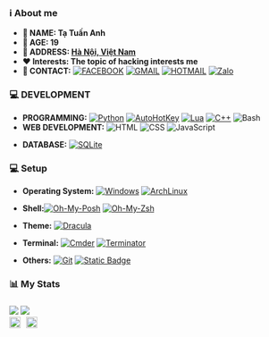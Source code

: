 <!-- Infomation -->
<h3 id="overview">ℹ️ About me</h3>
<ul>
    <li><strong>👦 NAME: Tạ Tuấn Anh</strong></li>
    <li><strong>🎂 AGE: 19</strong></li>
    <li><strong>📍 ADDRESS: <a href="https://www.google.com/maps/place/Hanoi/">Hà Nội, Việt Nam</a></strong></li>
    <li><strong>❤️ Interests: The topic of hacking interests me</strong></li>
    <li><strong>📇 CONTACT:</strong>
        <a href="https://www.facebook.com/tripleseven190504"><img
                src="https://img.shields.io/badge/Facebook-blue?style=flat&amp;logo=facebook&amp;color=%230866FF"
                alt="FACEBOOK"></a>
        <a href="mailto:tripleseven190504@gmail.com"><img
                src="https://img.shields.io/badge/Gmail-EA4335?style=flat&amp;logo=gmail&amp;color=white"
                alt="GMAIL"></a>
        <a href="mailto:tripleseven190504@hotmail.com"><img
                src="https://img.shields.io/badge/Hotmail-0078D4?style=flat&amp;logo=microsoftoutlook&amp;color=%230078D4"
                alt="HOTMAIL"></a><!-- [![DISCORD](https://img.shields.io/badge/Discord-5865F2?style=flat&logo=discord&color=%235865F2)]() -->
        <a href="https://zalo.me/0777190504"><img alt="Zalo"
                src="https://img.shields.io/badge/Zalo-white?style=flat&logo=zalo&logoColor=white&color=%230068FF"></a>
    </li>
</ul>
</li>
</ul>
<h3 id="development">💻 DEVELOPMENT</h3>
<ul>
    <li><strong>PROGRAMMING:</strong>
        <a href="https://www.python.org/downloads/"><img
                src="https://img.shields.io/badge/Python-3776AB?style=flat&amp;logo=Python&amp;color=rgb(34%2C34%2C34)"
                alt="Python"></a>
        <a href="https://www.autohotkey.com/download/ahk-install.exe"><img
                src="https://img.shields.io/badge/AutoHotkey-1.1.37.01-334455?style=flat&amp;logo=autohotkey&amp;color=%23334455"
                alt="AutoHotKey"></a>
        <a href="https://www.lua.org/download.html"><img
                src="https://img.shields.io/badge/Lua-2C2D72?style=flat&amp;logo=Lua&amp;color=%232C2D72" alt="Lua"></a>
        <a href="https://www.mingw-w64.org/downloads/"><img
                src="https://img.shields.io/badge/C%2B%2B-00599C?style=flat&amp;logo=cplusplus&amp;color=%2300599C"
                alt="C++"></a>
        <img src="https://img.shields.io/badge/Bash-4EAA25?style=flat&amp;logo=gnubash&amp;color=rgb(34%2C34%2C34)"
            alt="Bash">
    </li>
    <li><strong>WEB DEVELOPMENT:</strong> <img
            src="https://img.shields.io/badge/HTML-E34F26?style=flat&amp;logo=html5&amp;color=rgb(34%2C34%2C34)"
            alt="HTML">
        <img src="https://img.shields.io/badge/CSS-1572B6?style=flat&amp;logo=css3&amp;color=%231572B6" alt="CSS">
        <img src="https://img.shields.io/badge/JavaScript-F7DF1E?style=flat&amp;logo=javascript&amp;color=rgb(34%2C34%2C34)"
            alt="JavaScript">
    </li>
    <li>
        <p><strong>DATABASE:</strong>
            <a href="https://www.sqlite.org/download.html"><img
                    src="https://img.shields.io/badge/SQLite-003B57?style=flat&amp;logo=sqlite&amp;color=rgb(34%2C34%2C34)"
                    alt="SQLite"></a>
        </p>
    </li>
</ul>
<!-- PC Setup -->
<h3 id="setup">💻 Setup</h3>
<ul>
    <li>
        <p><strong>Operating System:</strong>
            <a href="https://drive.massgrave.dev/en-us_windows_10_enterprise_ltsc_2021_x64_dvd_d289cf96.iso"><img
                    src="https://img.shields.io/badge/Windows_10_(LTSC%202021)-230078D6?style=flat&logo=windows10&color=%230078D6"
                    alt="Windows"></a>
            <a href="https://mirror.bizflycloud.vn/archlinux/iso/latest/"><img
                    src="https://img.shields.io/badge/Arch_Linux-231793D1?style=flat&amp;logo=arch-linux&amp;color=rgb(34%2C34%2C34)"
                    alt="ArchLinux"></a>
        </p>
    </li>
    <li>
        <p><strong>Shell:</strong><a href="https://ohmyposh.dev/docs/installation/windows"><img
                    src="https://j2c.cc/oh-my-posh-github" alt="Oh-My-Posh"></a>
            <a href="https://ohmyz.sh/#install"><img src="https://tinyurl.com/oh-my-zsh-github" alt="Oh-My-Zsh"></a>
        </p>
    </li>
    <li>
        <p><strong>Theme:</strong>
            <a href="https://draculatheme.com/"><img src="https://tinyurl.com/draculathemes" alt="Dracula"></a>
        </p>
    </li>
    <li>
        <p><strong>Terminal:</strong>
            <a href="https://community.chocolatey.org/packages/microsoft-windows-terminal"><img
                    src="https://img.shields.io/badge/Windows_Terminal-4D4D4D?style=flat&amp;logo=windowsterminal&amp;color=%234D4D4D"
                    alt="Cmder"></a>
            <a href="https://archlinux.org/packages/extra/any/terminator/">
                <img src="https://img.shields.io/badge/Terminator-241F31?style=flat&amp;logo=gnometerminal&amp;color=%23241F31"
                    alt="Terminator"></a>
        </p>
    </li>
    <li>
        <p><strong>Others:</strong>
            <a href="https://git-scm.com/download/win"><img
                    src="https://img.shields.io/badge/Git-F05032?style=flat&amp;logo=git&amp;color=rgb(34%2C34%2C34)"
                    alt="Git"></a>
            <a href="https://chocolatey.org/install"><img
                    src="https://img.shields.io/badge/Chocolatey-white?style=flat&logo=chocolatey&logoColor=%2380B5E3&color=white"
                    alt="Static Badge"></a>
        </p>
    </li>
</ul>
<h3>📊 My Stats<h3>
        <a href="https://github.com/tripleseven190504"><img
                src="https://komarev.com/ghpvc/?username=tripleseven190504&color=ff79c6"></a>
        <a href="https://wakatime.com/@tripleseven190504"><img
                src="https://wakatime.com/badge/user/018c30ee-bce4-4e46-ab03-5214782a4e51.svg" /></a>
        <br>
        <div style="display: flex; align-items: center;">
            <a href="https://wakatime.com/@tripleseven190504" style="margin-right: 10px;">
                <img src="https://github-readme-stats.vercel.app/api/wakatime?username=tripleseven190504&theme=dracula"
                    style="max-width: 100%; height: 100%;">
            </a>
            <a href="https://github.com/tripleseven190504">
                <img src="https://github-profile-summary-cards.vercel.app/api/cards/profile-details?username=tripleseven190504&theme=dracula"
                    style="max-width: 100%; height: 100%;">
            </a>
        </div>
